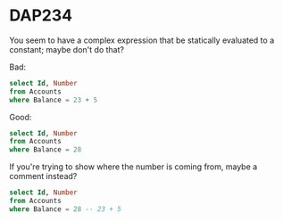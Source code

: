 ﻿# DAP234

You seem to have a complex expression that be statically evaluated to a constant; maybe don't do that?

Bad:

``` sql
select Id, Number
from Accounts
where Balance = 23 + 5
```

Good:

``` sql
select Id, Number
from Accounts
where Balance = 28
```

If you're trying to show where the number is coming from, maybe a comment instead?

``` sql
select Id, Number
from Accounts
where Balance = 28 -- 23 + 5
```